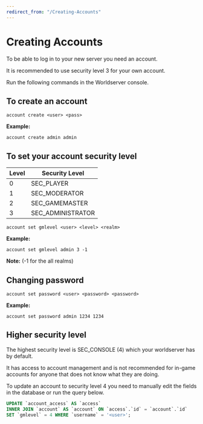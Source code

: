 ```yaml
---
redirect_from: "/Creating-Accounts"
---
```


# Creating Accounts

To be able to log in to your new server you need an account. 

It is recommended to use security level 3 for your own account.

Run the following commands in the Worldserver console.

## To create an account

```
account create <user> <pass>
```

**Example:**

```
account create admin admin
```

## To set your account security level

| Level | Security Level    |
|-------|-------------------|
| 0     | SEC_PLAYER        |
| 1     | SEC_MODERATOR     |
| 2     | SEC_GAMEMASTER    |
| 3     | SEC_ADMINISTRATOR |

```
account set gmlevel <user> <level> <realm>
```

**Example:**

```
account set gmlevel admin 3 -1
```

**Note:** (-1 for the all realms)

## Changing password

```
account set password <user> <password> <password>
```

**Example:**

```
account set password admin 1234 1234
```

## Higher security level

The highest security level is SEC_CONSOLE (4) which your worldserver has by default.

It has access to account management and is not recommended for in-game accounts for anyone that does not know what they are doing.

To update an account to security level 4 you need to manually edit the fields in the database or run the query below.

```sql
UPDATE `account_access` AS `access`
INNER JOIN `account` AS `account` ON `access`.`id` = `account`.`id`
SET `gmlevel` = 4 WHERE `username` = '<user>';
```
